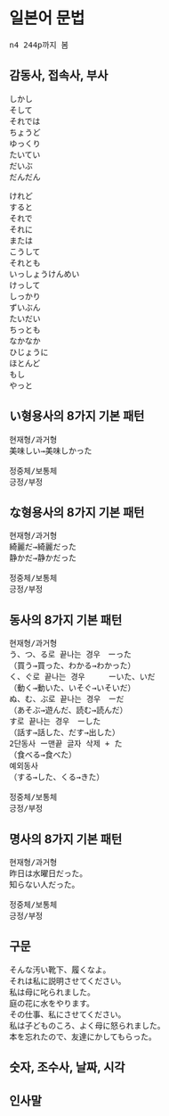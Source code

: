 # 일본어 문법

<pre>
n4 244p까지 봄
</pre>

## 감동사, 접속사, 부사
<pre>
しかし
そして
それでは
ちょうど
ゆっくり
たいてい
だいぶ
だんだん
</pre>

<pre>
けれど
すると
それで
それに
または
こうして
それとも
いっしょうけんめい
けっして
しっかり
ずいぶん
たいだい
ちっとも
なかなか
ひじょうに
ほとんど
もし
やっと
</pre>

## い형용사의 8가지 기본 패턴
<pre>
현재형/과거형
美味しい→美味しかった

정중체/보통체
긍정/부정
</pre>


## な형용사의 8가지 기본 패턴
<pre>
현재형/과거형
綺麗だ→綺麗だった
静かだ→静かだった

정중체/보통체
긍정/부정
</pre>


## 동사의 8가지 기본 패턴
<pre>
현재형/과거형
う、つ、る로 끝나는 경우　ーった
（買う→買った、わかる→わかった）
く、ぐ로 끝나는 경우　　　ーいた、いだ
（動く→動いた、いそぐ→いそいだ）
ぬ、む、ぶ로 끝나는 경우　ーだ
（あそぶ→遊んだ、読む→読んだ）
す로 끝나는 경우　ーした
（話す→話した、だす→出した）
2단동사 ー맨끝 글자 삭제 + た
（食べる→食べた）
예외동사
（する→した、くる→きた）

정중체/보통체
긍정/부정
</pre>


## 명사의 8가지 기본 패턴
<pre>
현재형/과거형
昨日は水曜日だった。
知らない人だった。

정중체/보통체
긍정/부정
</pre>

## 구문
<pre>
そんな汚い靴下、履くなよ。
それは私に説明させてください。
私は母に叱られました。
庭の花に水をやります。
その仕事、私にさせてください。
私は子どものころ、よく母に怒られました。
本を忘れたので、友達にかしてもらった。
</pre>


## 숫자, 조수사, 날짜, 시각


## 인사말
